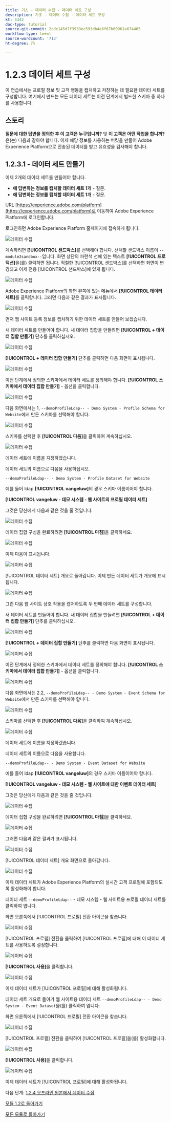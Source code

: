 ```yaml
---
title: 기초 - 데이터 수집 - 데이터 세트 구성
description: 기초 - 데이터 수집 - 데이터 세트 구성
kt: 5342
doc-type: tutorial
source-git-commit: 2cdc145d7f3933ec593db4e6f67b60961a674405
workflow-type: tm+mt
source-wordcount: '713'
ht-degree: 7%

---
```


# 1.2.3 데이터 세트 구성

이 연습에서는 프로필 정보 및 고객 행동을 캡처하고 저장하는 데 필요한 데이터 세트를 구성합니다. 여기에서 만드는 모든 데이터 세트는 이전 단계에서 빌드한 스키마 중 하나를 사용합니다.

## 스토리

**질문에 대한 답변을 정의한 후 이 고객은 누구입니까?** 및 **이 고객은 어떤 작업을 합니까?**&#x200B;은(는) 다음과 같아야 합니다. 이제 해당 정보를 사용하는 버킷을 만들어 Adobe Experience Platform으로 전송된 데이터를 받고 유효성을 검사해야 합니다.

## 1.2.3.1 - 데이터 세트 만들기

이제 2개의 데이터 세트를 만들어야 합니다.

- **에 답변하는 정보를 캡처할 데이터 세트 1개** - 질문.
- **에 답변하는 정보를 캡처할 데이터 세트 1개** - 질문.

URL [https://experience.adobe.com/platform](https://experience.adobe.com/platform)로 이동하여 Adobe Experience Platform에 로그인합니다.

로그인하면 Adobe Experience Platform 홈페이지에 접속하게 됩니다.

![데이터 수집](./images/home.png)

계속하려면 **[!UICONTROL 샌드박스]**&#x200B;를 선택해야 합니다. 선택할 샌드박스 이름이 ``--module2sandbox--``입니다. 화면 상단의 파란색 선에 있는 텍스트 **[!UICONTROL 프로덕션]**&#x200B;을(를) 클릭하면 됩니다. 적절한 [!UICONTROL 샌드박스]를 선택하면 화면이 변경되고 이제 전용 [!UICONTROL 샌드박스]에 있게 됩니다.

![데이터 수집](./images/sb1.png)

Adobe Experience Platform의 화면 왼쪽에 있는 메뉴에서 **[!UICONTROL 데이터 세트]**&#x200B;를 클릭합니다.  그러면 다음과 같은 결과가 표시됩니다.

![데이터 수집](./images/menudatasets.png)

먼저 웹 사이트 등록 정보를 캡처하기 위한 데이터 세트를 만들어 보겠습니다.

새 데이터 세트를 만들어야 합니다. 새 데이터 집합을 만들려면 **[!UICONTROL + 데이터 집합 만들기]** 단추를 클릭하십시오.

![데이터 수집](./images/createdataset.png)

**[!UICONTROL + 데이터 집합 만들기]** 단추를 클릭하면 다음 화면이 표시됩니다.

![데이터 수집](./images/datasetsetup.png)

이전 단계에서 정의한 스키마에서 데이터 세트를 정의해야 합니다. **[!UICONTROL 스키마에서 데이터 집합 만들기]** - 옵션을 클릭합니다.

![데이터 수집](./images/datasetfromschema.png)

다음 화면에서는 1, `--demoProfileLdap-- - Demo System - Profile Schema for Website`에서 만든 스키마를 선택해야 합니다.

![데이터 수집](./images/schemaselection.png)

스키마를 선택한 후 **[!UICONTROL 다음]**&#x200B;을 클릭하여 계속하십시오.

![데이터 수집](./images/next.png)

데이터 세트에 이름을 지정하겠습니다.

데이터 세트의 이름으로 다음을 사용하십시오.

`--demoProfileLdap-- - Demo System - Profile Dataset for Website`

예를 들어 ldap **[!UICONTROL vangeluw]**&#x200B;의 경우 스키마 이름이어야 합니다.

**[!UICONTROL vangeluw - 데모 시스템 - 웹 사이트의 프로필 데이터 세트]**

그것은 당신에게 다음과 같은 것을 줄 것입니다.

![데이터 수집](./images/datasetname.png)

데이터 집합 구성을 완료하려면 **[!UICONTROL 마침]**&#x200B;을 클릭하세요.

![데이터 수집](./images/finish.png)

이제 다음이 표시됩니다.

![데이터 수집](./images/dsoverview1.png)

[!UICONTROL 데이터 세트] 개요로 돌아갑니다. 이제 만든 데이터 세트가 개요에 표시됩니다.

![데이터 수집](./images/dsoverview2.png)

그런 다음 웹 사이트 상호 작용을 캡처하도록 두 번째 데이터 세트를 구성합니다.

새 데이터 세트를 만들어야 합니다. 새 데이터 집합을 만들려면 **[!UICONTROL + 데이터 집합 만들기]** 단추를 클릭하십시오.

![데이터 수집](./images/createdataset.png)

**[!UICONTROL + 데이터 집합 만들기]** 단추를 클릭하면 다음 화면이 표시됩니다.

![데이터 수집](./images/datasetsetup.png)

이전 단계에서 정의한 스키마에서 데이터 세트를 정의해야 합니다. **[!UICONTROL 스키마에서 데이터 집합 만들기]** - 옵션을 클릭합니다.

![데이터 수집](./images/datasetfromschema.png)

다음 화면에서는 2.2, `--demoProfileLdap-- - Demo System - Event Schema for Website`에서 만든 스키마를 선택해야 합니다.

![데이터 수집](./images/schemaselectionee.png)

스키마를 선택한 후 **[!UICONTROL 다음]**&#x200B;을 클릭하여 계속하십시오.

![데이터 수집](./images/next.png)

데이터 세트에 이름을 지정하겠습니다.

데이터 세트의 이름으로 다음을 사용합니다.

`--demoProfileLdap-- - Demo System - Event Dataset for Website`

예를 들어 ldap **[!UICONTROL vangeluw]**&#x200B;의 경우 스키마 이름이어야 합니다.

**[!UICONTROL vangeluw - 데모 시스템 - 웹 사이트에 대한 이벤트 데이터 세트]**

그것은 당신에게 다음과 같은 것을 줄 것입니다.

![데이터 수집](./images/datasetnameee.png)

데이터 집합 구성을 완료하려면 **[!UICONTROL 마침]**&#x200B;을 클릭하세요.

![데이터 수집](./images/finish.png)

그러면 다음과 같은 결과가 표시됩니다.

![데이터 수집](./images/finish1.png)

[!UICONTROL 데이터 세트] 개요 화면으로 돌아갑니다.

![데이터 수집](./images/datasetsoverview.png)

이제 데이터 세트가 Adobe Experience Platform의 실시간 고객 프로필에 포함되도록 활성화해야 합니다.

데이터 세트 `--demoProfileLdap--` - 데모 시스템 - 웹 사이트용 프로필 데이터 세트를 클릭하여 엽니다.

화면 오른쪽에서 [!UICONTROL 프로필] 전환 아이콘을 찾습니다.

![데이터 수집](./images/ds1.png)

[!UICONTROL 프로필] 전환을 클릭하여 [!UICONTROL 프로필]에 대해 이 데이터 세트를 사용하도록 설정합니다.

![데이터 수집](./images/ds2.png)

**[!UICONTROL 사용]**&#x200B;을 클릭합니다.

![데이터 수집](./images/ds3.png)

이제 데이터 세트가 [!UICONTROL 프로필]에 대해 활성화됩니다.

데이터 세트 개요로 돌아가 웹 사이트용 데이터 세트 `--demoProfileLdap-- - Demo System - Event Dataset`을(를) 클릭하여 엽니다.

화면 오른쪽에서 [!UICONTROL 프로필] 전환 아이콘을 찾습니다.

![데이터 수집](./images/ds4.png)

[!UICONTROL 프로필] 전환을 클릭하여 [!UICONTROL 프로필]을(를) 활성화합니다.

![데이터 수집](./images/ds2.png)

**[!UICONTROL 사용]**&#x200B;을 클릭합니다.

![데이터 수집](./images/ds5.png)

이제 데이터 세트가 [!UICONTROL 프로필]에 대해 활성화됩니다.

다음 단계: [1.2.4 오프라인 원본에서 데이터 수집](./ex4.md)

[모듈 1.2로 돌아가기](./data-ingestion.md)

[모든 모듈로 돌아가기](../../../overview.md)
